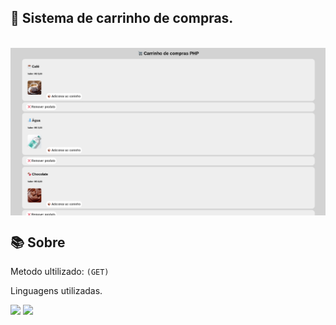 ## 🛒 Sistema de carrinho de compras.
<br>

<img src=".repo_images/site.png" align="center" width="1000">

<br>

## 📚 Sobre
Metodo ultilizado: ```(GET)```
<p>Linguagens utilizadas.</p>

<div align="left">
 <img width="" src="https://img.shields.io/badge/PHP-777BB4?style=for-the-badge&logo=php&logoColor=white" />
 <img width="" src="https://img.shields.io/badge/CSS3-1572B6?style=for-the-badge&logo=css3&logoColor=white" />
</div>
